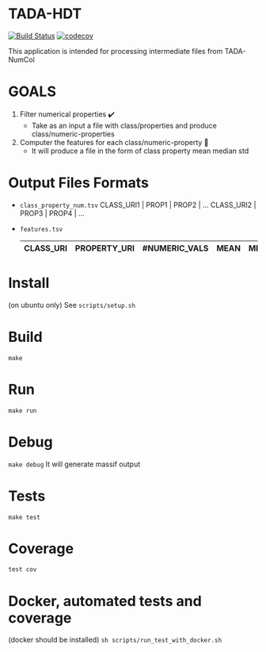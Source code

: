 # TADA-HDT
[![Build Status](https://semaphoreci.com/api/v1/ahmad88me/tada-hdt/branches/master/badge.svg)](https://semaphoreci.com/ahmad88me/tada-hdt)
[![codecov](https://codecov.io/gh/ahmad88me/TADA-HDT/branch/master/graph/badge.svg)](https://codecov.io/gh/ahmad88me/TADA-HDT)

This application is intended for processing intermediate files from TADA-NumCol


# GOALS
1. Filter numerical properties :heavy_check_mark:
    - Take as an input a file with class/properties and produce class/numeric-properties
2. Computer the features for each class/numeric-property :fork_and_knife:
    - It will produce a file in the form of class property mean median std

# Output Files Formats
* `class_property_num.tsv`
    CLASS_URI1 | PROP1 | PROP2 | ...
    CLASS_URI2 | PROP3 | PROP4 | ...
* `features.tsv`

    | CLASS_URI | PROPERTY_URI | #NUMERIC_VALS | MEAN | MEDIAN | STD |
    | :-------: | :----------: | :-----------: | :--: | :----: | :-: | 
    

# Install
(on ubuntu only) See `scripts/setup.sh` 

# Build
`make`


# Run
`make run`

# Debug
`make debug`
It will generate massif output

# Tests
`make test`

# Coverage
`test cov`

# Docker, automated tests and coverage
(docker should be installed)
`sh scripts/run_test_with_docker.sh`
